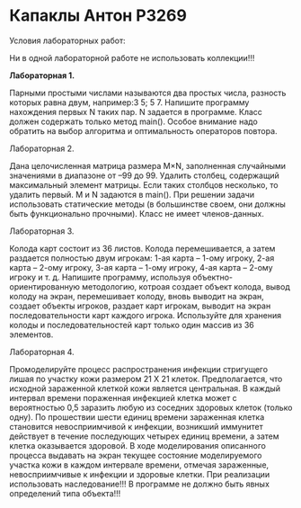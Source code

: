 # Капаклы Антон P3269

Условия лабораторных работ:

Ни в одной лабораторной работе не использовать коллекции!!!


<b>Лабораторная 1.</b>

Парными простыми числами называются два простых числа, разность которых равна двум, например:3 5; 5 7. Напишите программу нахождения первых N таких пар. N задается в программе. Класс должен содержать только метод main(). Особое внимание надо обратить на выбор алгоритма и оптимальность операторов повтора.

Лабораторная 2.


Дана целочисленная матрица размера M×N, заполненная случайными значениями в диапазоне от –99 до 99. Удалить столбец, содержащий максимальный элемент матрицы. Если таких столбцов несколько, то удалить первый. M и N задаются в main(). При решении задачи использовать статические методы (в большинстве своем, они должны быть функционально прочными). Класс не имеет членов-данных.

Лабораторная 3.


Колода карт состоит из 36 листов. Колода перемешивается, а затем раздается полностью двум игрокам: 1-ая карта – 1-ому игроку, 2-ая карта – 2-ому игроку, 3-ая карта – 1-ому игроку, 4-ая карта – 2-ому игроку и т. д. Напишите программу, используя объектно-ориентированную методологию, котроая создает объект колода, вывод колоду на экран, перемешивает колоду, вновь выводит на экран, создает объекты игроков, раздает карт игрокам, выводит на экран последовательности карт каждого игрока. Используйте для хранения колоды и последовательностей карт только один массив из 36 элементов.

Лабораторная 4.


Промоделируйте процесс распространения инфекции стригущего лишая по участку кожи размером 21 Х 21 клеток. Предполагается, что исходной зараженной клеткой кожи является центральная. В каждый интервал времени пораженная инфекцией клетка может с вероятностью 0,5 заразить любую из соседних здоровых клеток (только одну). По прошествии шести единиц времени зараженная клетка становится невосприимчивой к инфекции, возникший иммунитет действует в течение последующих четырех единиц времени, а затем клетка оказывается здоровой. В ходе моделирования описанного процесса выдавать на экран текущее состояние моделируемого участка кожи в каждом интервале времени, отмечая зараженные, невосприимчивые к инфекции и здоровые клетки. При реализации использовать наследование!!! В программе не должно быть явных определений типа объекта!!!
